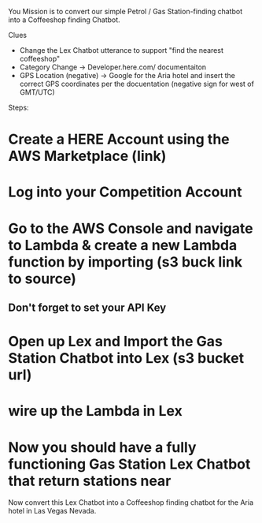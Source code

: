 You Mission is to convert our simple Petrol / Gas Station-finding chatbot into a Coffeeshop finding Chatbot. 

Clues
- Change the Lex Chatbot utterance to support "find the nearest coffeeshop"
- Category Change -> Developer.here.com/ documentaiton 
- GPS Location (negative) -> Google for the Aria hotel and insert the correct GPS coordinates per the docuentation (negative sign for west of GMT/UTC)

Steps:

# Create a HERE Account using the AWS Marketplace (link)
# Log into your Competition Account
# Go to the AWS Console and navigate to Lambda & create a new Lambda function by importing (s3 buck link to source)
## Don't forget to set your API Key
# Open up Lex and Import the Gas Station Chatbot into Lex (s3 bucket url)
# wire up the Lambda in Lex
# Now you should have a fully functioning Gas Station Lex Chatbot that return stations near 

Now convert this Lex Chatbot into a Coffeeshop finding chatbot for the Aria hotel in Las Vegas Nevada.